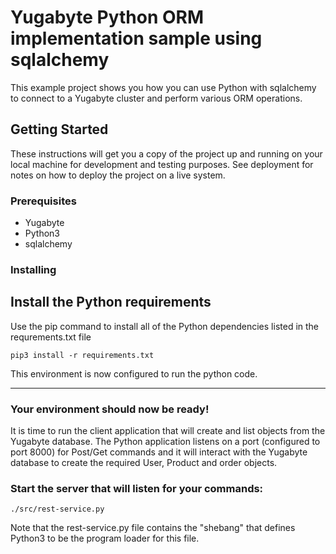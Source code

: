 # Yugabyte Python ORM implementation sample using sqlalchemy

This example project shows you how you can use Python with sqlalchemy to connect to a Yugabyte cluster and perform various ORM operations.

## Getting Started

These instructions will get you a copy of the project up and running on your local machine for development and testing purposes. See deployment for notes on how to deploy the project on a live system.

### Prerequisites

* Yugabyte
* Python3
* sqlalchemy

### Installing

## Install the Python requirements

Use the pip command to install all
of the Python dependencies listed in the requrements.txt file

```
pip3 install -r requirements.txt
```

This environment is now configured to run the python code.  

---
### Your environment should now be ready!
It is time to run the client application that will create and list objects from the Yugabyte database.  The Python application listens on a port (configured to port 8000) for Post/Get commands and it will interact with the Yugabyte database to create the required User, Product and order objects.

### Start the server that will listen for your commands: 

```
./src/rest-service.py
```

Note that the rest-service.py file contains the "shebang" that defines Python3 to be the program loader for this file.

